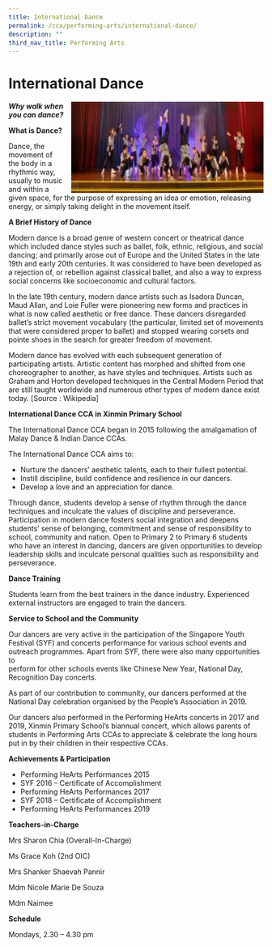 ```yaml
---
title: International Dance
permalink: /cca/performing-arts/international-dance/
description: ""
third_nav_title: Performing Arts
---
```

# **International Dance**


<img src="/images/Xinmin-Concert19-336-300x96.jpg" style="width:380px;height:180px;margin-left:15px;" align="right">

**_Why walk when you can dance?_**

**What is Dance?**

Dance, the movement of the body in a rhythmic way, usually to music and within a given space, for the purpose of expressing an idea or emotion, releasing energy, or simply taking delight in the movement itself.

**A Brief History of Dance**

Modern dance is a broad genre of western concert or theatrical dance which included dance styles such as ballet, folk, ethnic, religious, and social dancing; and primarily arose out of Europe and the United States in the late 19th and early 20th centuries. It was considered to have been developed as a rejection of, or rebellion against classical ballet, and also a way to express social concerns like socioeconomic and cultural factors.

In the late 19th century, modern dance artists such as Isadora Duncan, Maud Allan, and Loie Fuller were pioneering new forms and practices in what is now called aesthetic or free dance. These dancers disregarded ballet’s strict movement vocabulary (the particular, limited set of movements that were considered proper to ballet) and stopped wearing corsets and pointe shoes in the search for greater freedom of movement.

Modern dance has evolved with each subsequent generation of participating artists. Artistic content has morphed and shifted from one choreographer to another, as have styles and techniques. Artists such as Graham and Horton developed techniques in the Central Modern Period that are still taught worldwide and numerous other types of modern dance exist today. \[Source : Wikipedia\]

**International Dance CCA in Xinmin Primary School**

The International Dance CCA began in 2015 following the amalgamation of Malay Dance &amp; Indian Dance CCAs.

The International Dance CCA aims to:

* Nurture the dancers’ aesthetic talents, each to their fullest potential.
* Instill discipline, build confidence and resilience in our dancers.
* Develop a love and an appreciation for dance.

Through dance, students develop a sense of rhythm through the dance techniques and inculcate the values of discipline and perseverance. Participation in modern dance fosters social integration and deepens students’ sense of belonging, commitment and sense of responsibility to school, community and nation.&nbsp;Open to Primary 2 to Primary 6 students who have an interest in dancing, dancers are given opportunities to develop leadership skills and inculcate personal qualities such as responsibility and perseverance.

**Dance Training**

Students learn from the best trainers in the dance industry. Experienced external instructors are engaged to train the dancers.

**Service to School and the Community**

Our dancers are very active in the participation of the Singapore Youth Festival (SYF) and concerts performance for various school events and outreach programmes. Apart from SYF, there were also many opportunities to  
perform for other schools events like Chinese New Year, National Day, Recognition Day concerts.

As part of our contribution to community, our dancers performed at the National Day celebration organised by the People’s Association in 2019.

Our dancers also performed in the Performing HeArts concerts in 2017 and 2019, Xinmin Primary School’s biannual concert, which allows parents of students in Performing Arts CCAs to appreciate &amp; celebrate the long hours put in by their children in their respective CCAs.

**Achievements &amp; Participation**

* Performing HeArts Performances 2015
* SYF 2016 – Certificate of Accomplishment
* Performing HeArts Performances 2017
* SYF 2018 – Certificate of Accomplishment
* Performing HeArts Performances 2019

**Teachers-in-Charge**

Mrs Sharon Chia (Overall-In-Charge)

Ms Grace Koh (2nd&nbsp;OIC)

Mrs Shanker Shaevah Pannir

Mdm Nicole Marie De Souza

Mdm Naimee


**Schedule**

Mondays, 2.30 – 4.30 pm

